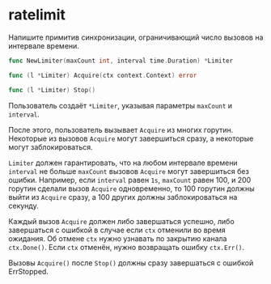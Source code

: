 # ratelimit

Напишите примитив синхронизации, ограничивающий число вызовов на интервале времени.


```go
func NewLimiter(maxCount int, interval time.Duration) *Limiter

func (l *Limiter) Acquire(ctx context.Context) error

func (l *Limiter) Stop()
```

Пользователь создаёт `*Limiter`, указывая параметры `maxCount` и `interval`.

После этого, пользователь вызывает `Acquire` из многих горутин. Некоторые из вызовов `Acquire` могут завершиться сразу,
а некоторые могут заблокироваться.

`Limiter` должен гарантировать, что на любом интервале времени `interval` не больше `maxCount` вызовов
`Acquire` могут завершиться без ошибки. Например, если `interval` равен `1s`, `maxCount` равен 100,
и 200 горутин сделали вызов `Acquire` одновременно, то 100 горутин должны выйти из `Acquire` сразу, а 100 других должны
заблокироваться на секунду.

Каждый вызов `Acquire` должен либо завершаться успешно, либо завершаться с ошибкой в случае если `ctx` отменили
во время ожидания. Об отмене `ctx` нужно узнавать по закрытию канала `ctx.Done()`. Если `ctx` отменён,
нужно возвращать ошибку `ctx.Err()`.

Вызовы `Acquire()` после `Stop()` должны сразу завершаться с ошибкой ErrStopped.
